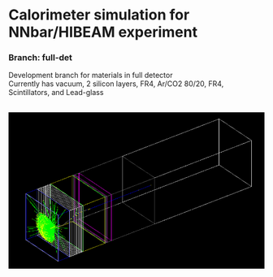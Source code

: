 # Calorimeter simulation for NNbar/HIBEAM experiment




<h3>Branch: full-det</h3>
Development branch for materials in full detector <br>
Currently has vacuum, 2 silicon layers, FR4, Ar/CO2 80/20, FR4, Scintillators, and Lead-glass <br><br>

![detector slice image](https://github.com/kdunne/nnbar-calo-sim/blob/full-det/img/full-detector.png?raw=true)
